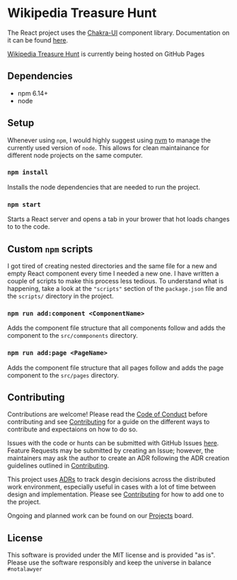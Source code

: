 # Wikipedia Treasure Hunt

The React project uses the [Chakra-UI](is://chakra-ui.com/) component library. Documentation
on it can be found [here](https://chakra-ui.com/docs/getting-started). 

[Wikipedia Treasure Hunt](https://joseph-flinn.github.io/wiki-treasure-hunt/) is currently 
being hosted on GitHub Pages


## Dependencies
- npm 6.14+
- node 


## Setup
Whenever using `npm`, I would highly suggest using [nvm](https://github.com/nvm-sh/nvm) to 
manage the currently used version of `node`. This allows for clean maintainance for different
node projects on the same computer.

### `npm install`
Installs the node dependencies that are needed to run the project.

### `npm start`
Starts a React server and opens a tab in your brower that hot loads changes to 
to the code.


## Custom `npm` scripts
I got tired of creating nested directories and the same file for a new and empty React component
every time I needed a new one. I have written a couple of scripts to make this process less 
tedious. To understand what is happening, take a look at the `"scripts"` section of the `package.json`
file and the `scripts/` directory in the project.

### `npm run add:component <ComponentName>`
Adds the component file structure that all components follow and adds the component to the 
`src/commponents` directory.

### `npm run add:page <PageName>`
Adds the component file structure that all pages follow and adds the page component to the
`src/pages` directory.


## Contributing
Contributions are welcome! Please read the [Code of Conduct](CODE_OF_CONDUCT.md) before contributing 
and see [Contributing](CONTRIBUTING.md) for a guide on the different ways to contribute and expectaions
on how to do so.

Issues with the code or hunts can be submitted with GitHub Issues 
[here](https://github.com/joseph-flinn/wiki-treasure-hunt/issues). Feature Requests may be submitted
by creating an Issue; however, the maintainers may ask the author to create an ADR following the 
ADR creation guidelines outlined in [Contributing](CONTRIBUTING.md).

This project uses [ADRs](docs/README.md) to track desgin decisions across the distributed work
environment, especially useful in cases with a lot of time between design and 
implementation. Please see [Contributing](CONTRIBUTING.md) for how to add one to the project.

Ongoing and planned work can be found on our 
[Projects](https://github.com/joseph-flinn/wiki-treasure-hunt/projects/1) board.


## License
This software is provided under the MIT license and is provided "as is". Please use the software
responsibly and keep the universe in balance `#notalawyer`
